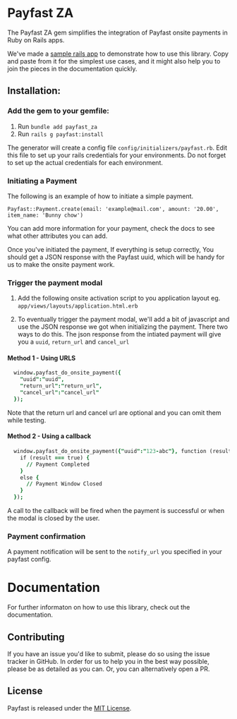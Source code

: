 # Payfast ZA 

The Payfast ZA gem simplifies the integration of Payfast onsite payments in Ruby on Rails apps.

We've made a [sample rails app](https://github.com/muchaya/ticketfast) to demonstrate how to use this library. Copy and paste from it for the simplest use cases, and it might also help you to join the pieces in the documentation quickly.

## Installation:

### Add the gem to your gemfile:
1. Run `bundle add payfast_za`
2. Run `rails g payfast:install`

The generator will create a config file `config/initializers/payfast.rb`. Edit this file to set up your rails credentials for your environments. Do not forget to set up the actual credentials for each environment.

### Initiating a Payment
The following is an example of how to initiate a simple payment.
```
Payfast::Payment.create(email: 'example@mail.com', amount: '20.00', item_name: 'Bunny chow')
```

You can add more information for your payment, check the docs to see what other attributes you can add.

Once you've initiated the payment, If everything is setup correctly, You should get a JSON response with the Payfast uuid, which will be handy for us to make the onsite payment work.

### Trigger the payment modal

1. Add the following onsite activation script to you application layout eg. `app/views/layouts/application.html.erb`

<script src="https://www.payfast.co.za/onsite/engine.js"></script>

2. To eventually trigger the payment modal, we'll add a bit of javascript and use the JSON response we got when initializing the payment. There two ways to do this. The json response from the intiated payment will give you a `uuid`, `return_url` and `cancel_url`

#### Method 1 - Using URLS
```j
  window.payfast_do_onsite_payment({
    "uuid":"uuid",
    "return_url":"return_url",
    "cancel_url":"cancel_url"
  });
```

Note that the return url and cancel url are optional and you can omit them while testing.

#### Method 2 - Using a callback
```j
  window.payfast_do_onsite_payment({"uuid":"123-abc"}, function (result) {
    if (result === true) {
      // Payment Completed
    }
    else {
      // Payment Window Closed
    }
  }); 
```
A call to the callback will be fired when the payment is successful or when the modal is closed by the user.

### Payment confirmation
A payment notification will be sent to the `notify_url` you specified in your payfast config.

# Documentation
For further informaton on how to use this library, check out the documentation.

## Contributing

If you have an issue you'd like to submit, please do so using the issue tracker in GitHub. In order for us to help you in the best way possible, please be as detailed as you can. Or, you can alternatively open a PR. 


## License

Payfast is released under the [MIT License](https://opensource.org/licenses/MIT).
